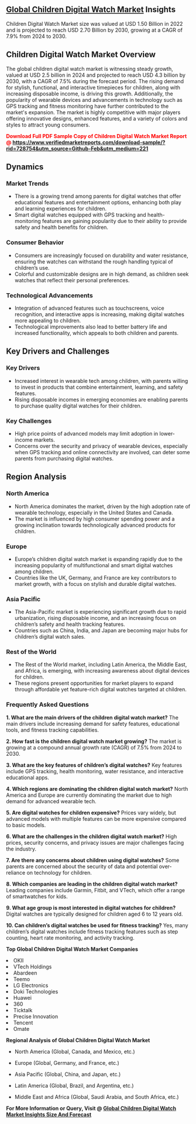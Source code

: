 <h2><a href="https://www.verifiedmarketreports.com/download-sample/?rid=728754&amp;utm_source=Github&amp;utm_medium=221" target="_blank">Global Children Digital Watch Market</a> Insights</h2><p>Children Digital Watch Market size was valued at USD 1.50 Billion in 2022 and is projected to reach USD 2.70 Billion by 2030, growing at a CAGR of 7.9% from 2024 to 2030.</p><p> <h2>Children Digital Watch Market Overview</h2> <p>The global children digital watch market is witnessing steady growth, valued at USD 2.5 billion in 2024 and projected to reach USD 4.3 billion by 2030, with a CAGR of 7.5% during the forecast period. The rising demand for stylish, functional, and interactive timepieces for children, along with increasing disposable income, is driving this growth. Additionally, the popularity of wearable devices and advancements in technology such as GPS tracking and fitness monitoring have further contributed to the market's expansion. The market is highly competitive with major players offering innovative designs, enhanced features, and a variety of colors and styles to attract young consumers.</p> <p><strong><p><span class=""><span style="color: #ff0000;"><strong>Download Full PDF Sample Copy of Children Digital Watch Market Report</strong> @ </span><a href="https://www.verifiedmarketreports.com/download-sample/?rid=728754&amp;utm_source=Github-Feb&amp;utm_medium=221" target="_blank">https://www.verifiedmarketreports.com/download-sample/?rid=728754&amp;utm_source=Github-Feb&amp;utm_medium=221</a></span></p></strong></p> <h2>Dynamics</h2> <h3>Market Trends</h3> <ul> <li>There is a growing trend among parents for digital watches that offer educational features and entertainment options, enhancing both play and learning experiences for children.</li> <li>Smart digital watches equipped with GPS tracking and health-monitoring features are gaining popularity due to their ability to provide safety and health benefits for children.</li> </ul> <h3>Consumer Behavior</h3> <ul> <li>Consumers are increasingly focused on durability and water resistance, ensuring the watches can withstand the rough handling typical of children’s use.</li> <li>Colorful and customizable designs are in high demand, as children seek watches that reflect their personal preferences.</li> </ul> <h3>Technological Advancements</h3> <ul> <li>Integration of advanced features such as touchscreens, voice recognition, and interactive apps is increasing, making digital watches more appealing to children.</li> <li>Technological improvements also lead to better battery life and increased functionality, which appeals to both children and parents.</li> </ul> <h2>Key Drivers and Challenges</h2> <h3>Key Drivers</h3> <ul> <li>Increased interest in wearable tech among children, with parents willing to invest in products that combine entertainment, learning, and safety features.</li> <li>Rising disposable incomes in emerging economies are enabling parents to purchase quality digital watches for their children.</li> </ul> <h3>Key Challenges</h3> <ul> <li>High price points of advanced models may limit adoption in lower-income markets.</li> <li>Concerns over the security and privacy of wearable devices, especially when GPS tracking and online connectivity are involved, can deter some parents from purchasing digital watches.</li> </ul> <h2>Region Analysis</h2> <h3>North America</h3> <ul> <li>North America dominates the market, driven by the high adoption rate of wearable technology, especially in the United States and Canada.</li> <li>The market is influenced by high consumer spending power and a growing inclination towards technologically advanced products for children.</li> </ul> <h3>Europe</h3> <ul> <li>Europe’s children digital watch market is expanding rapidly due to the increasing popularity of multifunctional and smart digital watches among children.</li> <li>Countries like the UK, Germany, and France are key contributors to market growth, with a focus on stylish and durable digital watches.</li> </ul> <h3>Asia Pacific</h3> <ul> <li>The Asia-Pacific market is experiencing significant growth due to rapid urbanization, rising disposable income, and an increasing focus on children’s safety and health tracking features.</li> <li>Countries such as China, India, and Japan are becoming major hubs for children’s digital watch sales.</li> </ul> <h3>Rest of the World</h3> <ul> <li>The Rest of the World market, including Latin America, the Middle East, and Africa, is emerging, with increasing awareness about digital devices for children.</li> <li>These regions present opportunities for market players to expand through affordable yet feature-rich digital watches targeted at children.</li> </ul> <h3>Frequently Asked Questions</h3> <p><strong>1. What are the main drivers of the children digital watch market?</strong> The main drivers include increasing demand for safety features, educational tools, and fitness tracking capabilities.</p> <p><strong>2. How fast is the children digital watch market growing?</strong> The market is growing at a compound annual growth rate (CAGR) of 7.5% from 2024 to 2030.</p> <p><strong>3. What are the key features of children’s digital watches?</strong> Key features include GPS tracking, health monitoring, water resistance, and interactive educational apps.</p> <p><strong>4. Which regions are dominating the children digital watch market?</strong> North America and Europe are currently dominating the market due to high demand for advanced wearable tech.</p> <p><strong>5. Are digital watches for children expensive?</strong> Prices vary widely, but advanced models with multiple features can be more expensive compared to basic models.</p> <p><strong>6. What are the challenges in the children digital watch market?</strong> High prices, security concerns, and privacy issues are major challenges facing the industry.</p> <p><strong>7. Are there any concerns about children using digital watches?</strong> Some parents are concerned about the security of data and potential over-reliance on technology for children.</p> <p><strong>8. Which companies are leading in the children digital watch market?</strong> Leading companies include Garmin, Fitbit, and VTech, which offer a range of smartwatches for kids.</p> <p><strong>9. What age group is most interested in digital watches for children?</strong> Digital watches are typically designed for children aged 6 to 12 years old.</p> <p><strong>10. Can children’s digital watches be used for fitness tracking?</strong> Yes, many children’s digital watches include fitness tracking features such as step counting, heart rate monitoring, and activity tracking.</p> </p><p><strong>Top Global Children Digital Watch Market Companies</strong></p><div data-test-id=""><p><li>OKII</li><li> VTech Holdings</li><li> Abardeen</li><li> Teemo</li><li> LG Electronics</li><li> Doki Technologies</li><li> Huawei</li><li> 360</li><li> Ticktalk</li><li> Precise Innovation</li><li> Tencent</li><li> Omate</li></p><div><strong>Regional Analysis of&nbsp;Global Children Digital Watch Market</strong></div><ul><li dir="ltr"><p dir="ltr">North America&nbsp;(Global, Canada, and Mexico, etc.)</p></li><li dir="ltr"><p dir="ltr">Europe (Global, Germany, and France, etc.)</p></li><li dir="ltr"><p dir="ltr">Asia Pacific&nbsp;(Global, China, and Japan, etc.)</p></li><li dir="ltr"><p dir="ltr">Latin America&nbsp;(Global, Brazil, and Argentina, etc.)</p></li><li dir="ltr">Middle East and Africa&nbsp;(Global, Saudi Arabia, and South Africa, etc.)</li></ul><p><strong>For More Information or Query, Visit @&nbsp;</strong><strong><a href="https://www.verifiedmarketreports.com/product/children-digital-watch-market/?utm_source=Github&amp;utm_medium=221" target="_blank">Global Children Digital Watch Market Insights Size And Forecast</a></strong></p></div>
